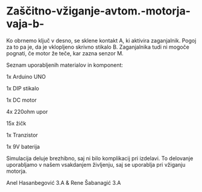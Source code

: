 # Zaščitno-vžiganje-avtom.-motorja-vaja-b-

Ko obrnemo ključ v desno, se sklene kontakt A, ki aktivira zaganjalnik. Pogoj za to pa je, da je vklopljeno skrivno stikalo B. Zaganjalnika tudi ni mogoče pognati, če motor že teče, kar zazna senzor M.

Seznam uporabljenih materialov in komponent:

1x Arduino UNO

1x DIP stikalo

1x DC motor

4x 220ohm upor

15x žičk

1x Tranzistor

1x 9V baterija



Simulacija deluje brezhibno, saj ni bilo komplikacij pri izdelavi. To delovanje uporabljamo v našem vsakdanjem življenju, saj se uporablja pri vžiganju motorja.

Anel Hasanbegović 3.A & Rene Šabanagić 3.A
